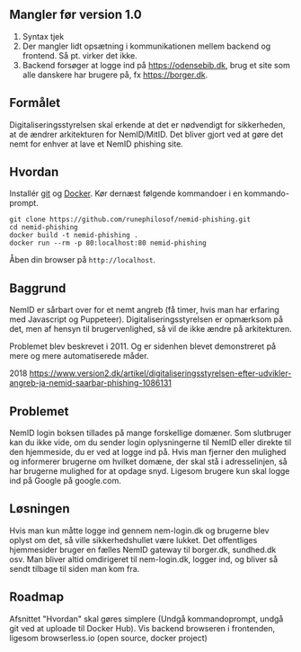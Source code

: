 Mangler før version 1.0
-----------------------
1. Syntax tjek
2. Der mangler lidt opsætning i kommunikationen mellem backend og frontend. Så pt. virker det ikke.
3. Backend forsøger at logge ind på https://odensebib.dk, brug et site som alle danskere har brugere på, fx https://borger.dk.

Formålet
--------------
Digitaliseringsstyrelsen skal erkende at det er nødvendigt for sikkerheden, at de ændrer arkitekturen for NemID/MitID.
Det bliver gjort ved at gøre det nemt for enhver at lave et NemID phishing site.

Hvordan
-------------
Installér [git](https://git-scm.com/book/en/v2/Getting-Started-Installing-Git) og [Docker](https://docs.docker.com/install/).
Kør dernæst følgende kommandoer i en kommando-prompt.
```
git clone https://github.com/runephilosof/nemid-phishing.git
cd nemid-phishing
docker build -t nemid-phishing .
docker run --rm -p 80:localhost:80 nemid-phishing
```
Åben din browser på `http://localhost`.

Baggrund
---------------
NemID er sårbart over for et nemt angreb (få timer, hvis man har erfaring med Javascript og Puppeteer).
Digitaliseringsstyrelsen er opmærksom på det, men af hensyn til brugervenlighed, så vil de ikke ændre på arkitekturen.

Problemet blev beskrevet i 2011. Og er sidenhen blevet demonstreret på mere og mere automatiserede måder.

2018 https://www.version2.dk/artikel/digitaliseringsstyrelsen-efter-udvikler-angreb-ja-nemid-saarbar-phishing-1086131

Problemet
----------------
NemID login boksen tillades på mange forskellige domæner. Som slutbruger kan du ikke vide, om du sender login oplysningerne til NemID eller direkte til den hjemmeside, du er ved at logge ind på.
Hvis man fjerner den mulighed og informerer brugerne om hvilket domæne, der skal stå i adresselinjen, så har brugerne mulighed for at opdage snyd. Ligesom brugere kun skal logge ind på Google på google.com.

Løsningen
----------------
Hvis man kun måtte logge ind gennem nem-login.dk og brugerne blev oplyst om det, så ville sikkerhedshullet være lukket.
Det offentliges hjemmesider bruger en fælles NemID gateway til borger.dk, sundhed.dk osv. Man bliver altid omdirigeret til nem-login.dk, logger ind, og bliver så sendt tilbage til siden man kom fra.

Roadmap
-------
Afsnittet "Hvordan" skal gøres simplere (Undgå kommandoprompt, undgå git ved at uploade til Docker Hub).
Vis backend browseren i frontenden, ligesom browserless.io (open source, docker project)
